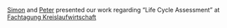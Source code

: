 ---
---
[Simon]({{'/members/merschak'}}) and [Peter]({{'/members/hehenberger'}}) presented our work regarding “Life Cycle Assessment” at [Fachtagung Kreislaufwirtschaft](https://www.kunststoff-cluster.at/news-presse/detail/news/so-entstehen-zirkulaere-kunststoffprodukte)

